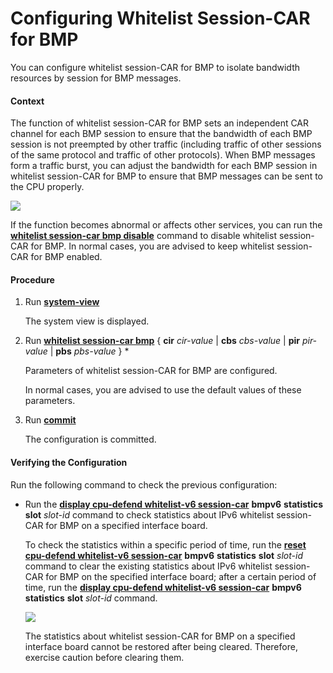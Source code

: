 Configuring Whitelist Session-CAR for BMP
=========================================

You can configure whitelist session-CAR for BMP to isolate bandwidth resources by session for BMP messages.

#### Context

The function of whitelist session-CAR for BMP sets an independent CAR channel for each BMP session to ensure that the bandwidth of each BMP session is not preempted by other traffic (including traffic of other sessions of the same protocol and traffic of other protocols). When BMP messages form a traffic burst, you can adjust the bandwidth for each BMP session in whitelist session-CAR for BMP to ensure that BMP messages can be sent to the CPU properly.

![](../../../../public_sys-resources/note_3.0-en-us.png) 

If the function becomes abnormal or affects other services, you can run the [**whitelist session-car bmp disable**](cmdqueryname=whitelist+session-car+bmp+disable) command to disable whitelist session-CAR for BMP. In normal cases, you are advised to keep whitelist session-CAR for BMP enabled.



#### Procedure

1. Run [**system-view**](cmdqueryname=system-view)
   
   
   
   The system view is displayed.
2. Run [**whitelist session-car bmp**](cmdqueryname=whitelist+session-car+bmp+cir+cbs+pir+pbs) { **cir** *cir-value* | **cbs** *cbs-value* | **pir** *pir-value* | **pbs** *pbs-value* } \*
   
   
   
   Parameters of whitelist session-CAR for BMP are configured.
   
   
   
   In normal cases, you are advised to use the default values of these parameters.
3. Run [**commit**](cmdqueryname=commit)
   
   
   
   The configuration is committed.

#### Verifying the Configuration

Run the following command to check the previous configuration:

* Run the [**display cpu-defend whitelist-v6 session-car**](cmdqueryname=display+cpu-defend+whitelist-v6+session-car+bmpv6+statistics) **bmpv6** **statistics** **slot** *slot-id* command to check statistics about IPv6 whitelist session-CAR for BMP on a specified interface board.
  
  To check the statistics within a specific period of time, run the [**reset cpu-defend whitelist-v6 session-car**](cmdqueryname=reset+cpu-defend+whitelist-v6+session-car+bmpv6+statistics+slot) **bmpv6** **statistics** **slot** *slot-id* command to clear the existing statistics about IPv6 whitelist session-CAR for BMP on the specified interface board; after a certain period of time, run the [**display cpu-defend whitelist-v6 session-car**](cmdqueryname=display+cpu-defend+whitelist-v6+session-car+bmpv6+statistics) **bmpv6** **statistics** **slot** *slot-id* command.
  
  ![](../../../../public_sys-resources/note_3.0-en-us.png) 
  
  The statistics about whitelist session-CAR for BMP on a specified interface board cannot be restored after being cleared. Therefore, exercise caution before clearing them.